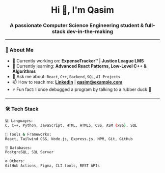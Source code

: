 <!-- GitHub Profile README.md -->

<h1 align="center">Hi 👋, I'm Qasim</h1>
<h3 align="center">A passionate Computer Science Engineering student & full-stack dev-in-the-making</h3>

---

### 🧠 About Me

- 🔭 Currently working on: **ExpenseTracker™ | Justice League LMS**
- 🌱 Currently learning: **Advanced React Patterns, Low-Level C++ & Algorithms**
- 💬 Ask me about: `React`, `C++`, `Backend`, `SQL`, `AI Projects`
- 📫 How to reach me: **[LinkedIn](https://www.linkedin.com)** | **qasim@example.com**
- ⚡ Fun fact: I once debugged a program by talking to a rubber duck 🦆

---

### 🛠️ Tech Stack

```bash
💻 Languages:
C, C++, Python, JavaScript, HTML, HTML5, CSS, ASM (x86), SQL

🧰 Tools & Frameworks:
React, Tailwind CSS, Node.js, Express.js, NPM, Git, GitHub

🗄️ Databases:
PostgreSQL, SQL Server

⚙️ Others:
GitHub Actions, Figma, CLI tools, REST APIs
